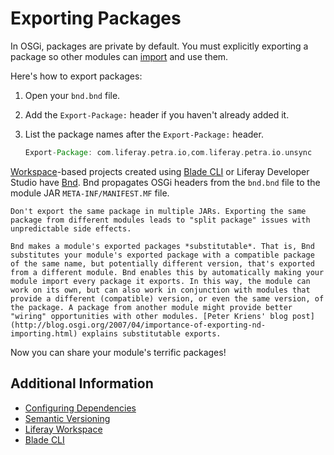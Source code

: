 # Exporting Packages

In OSGi, packages are private by default. You must explicitly exporting a package so other modules can [import](./importing-packages.md) and use them.

Here's how to export packages:

1. Open your `bnd.bnd` file.

1. Add the `Export-Package:` header if you haven't already added it.

1. List the package names after the `Export-Package:` header.

    ```groovy
    Export-Package: com.liferay.petra.io,com.liferay.petra.io.unsync
    ```

[Workspace](../../building-applications/tooling/liferay-workspace/what-is-liferay-workspace.md)-based projects created using [Blade CLI](../../building-applications/tooling/blade-cli/generating-projects-with-blade-cli.md) or Liferay Developer Studio have [Bnd](http://bnd.bndtools.org/). Bnd propagates OSGi headers from the `bnd.bnd` file to the module JAR `META-INF/MANIFEST.MF` file.

```{important}
Don't export the same package in multiple JARs. Exporting the same package from different modules leads to "split package" issues with unpredictable side effects.
```

```{note}
Bnd makes a module's exported packages *substitutable*. That is, Bnd substitutes your module's exported package with a compatible package of the same name, but potentially different version, that's exported from a different module. Bnd enables this by automatically making your module import every package it exports. In this way, the module can work on its own, but can also work in conjunction with modules that provide a different (compatible) version, or even the same version, of the package. A package from another module might provide better "wiring" opportunities with other modules. [Peter Kriens' blog post](http://blog.osgi.org/2007/04/importance-of-exporting-nd-importing.html) explains substitutable exports.
```

Now you can share your module's terrific packages!

## Additional Information

* [Configuring Dependencies](./configuring-dependencies.md)
* [Semantic Versioning](./semantic-versioning.md)
* [Liferay Workspace](../../building-applications/tooling/liferay-workspace/what-is-liferay-workspace.md)
* [Blade CLI](../../building-applications/tooling/blade-cli/generating-projects-with-blade-cli.md)